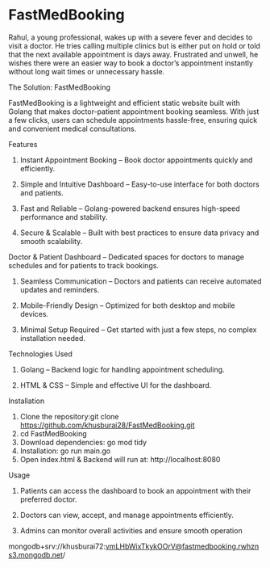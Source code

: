 # FastMedBooking
Rahul, a young professional, wakes up with a severe fever and decides to visit a doctor. He tries calling multiple clinics but is either put on hold or told that the next available appointment is days away. Frustrated and unwell, he wishes there were an easier way to book a doctor’s appointment instantly without long wait times or unnecessary hassle.

The Solution: FastMedBooking

FastMedBooking is a lightweight and efficient static website built with Golang that makes doctor-patient appointment booking seamless. With just a few clicks, users can schedule appointments hassle-free, ensuring quick and convenient medical consultations.

Features

1) Instant Appointment Booking – Book doctor appointments quickly and efficiently.

2) Simple and Intuitive Dashboard – Easy-to-use interface for both doctors and patients.

3) Fast and Reliable – Golang-powered backend ensures high-speed performance and stability.

4) Secure & Scalable – Built with best practices to ensure data privacy and smooth scalability.
   

Doctor & Patient Dashboard – Dedicated spaces for doctors to manage schedules and for patients to track bookings.

1) Seamless Communication – Doctors and patients can receive automated updates and reminders.

2) Mobile-Friendly Design – Optimized for both desktop and mobile devices.

3) Minimal Setup Required – Get started with just a few steps, no complex installation needed.
   

Technologies Used

1) Golang – Backend logic for handling appointment scheduling.

2) HTML & CSS – Simple and effective UI for the dashboard.
   

Installation

1) Clone the repository:git clone https://github.com/khusburai28/FastMedBooking.git
2) cd FastMedBooking
3) Download dependencies: go mod tidy
4) Installation: go run main.go
5) Open index.html & Backend will run at: http://localhost:8080

Usage

1) Patients can access the dashboard to book an appointment with their preferred doctor.

2) Doctors can view, accept, and manage appointments efficiently.

3) Admins can monitor overall activities and ensure smooth operation


mongodb+srv://khusburai72:vmLHbWixTkykOOrV@fastmedbooking.rwhzns3.mongodb.net/

